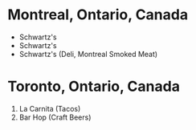 # Montreal, Ontario, Canada

- Schwartz's
- Schwartz's
- Schwartz's
(Deli, Montreal Smoked Meat)

# Toronto, Ontario, Canada

1. La Carnita (Tacos)
1. Bar Hop (Craft Beers)

